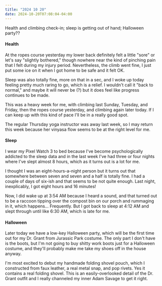 ```yaml
---
title: "2024 10 20"
date: 2024-10-20T07:08:04-04:00
---
```


Health and climbing check-in; sleep is getting out of hand; Halloween party??

#### Health

At the ropes course yesterday my lower back definitely felt a little "sore" or
let's say "slightly bothered," though nowhere near the kind of pinching pain
that I felt during my injury period. Nevertheless, the climb went fine, I just
put some ice on it when I got home to be safe and it felt OK.

Sleep was also totally fine, more on that in a sec, and I woke up today feeling
pretty much raring to go, which is a relief. I wouldn't call it "back to
normal," and maybe it will never be (?) but it does feel like progress continues
to be made.

This was a heavy week for me, with climbing last Sunday, Tuesday, and Friday,
then the ropes course yesterday, and climbing again later today. If I can keep
up with this kind of pace I'll be in a really good spot.

The regular Thursday yoga instructor was away last week, so I may return this
week because her vinyasa flow seems to be at the right level for me.

#### Sleep

I wear my Pixel Watch 3 to bed because I've become psychologically addicted to
the sleep data and in the last week I've had three or four nights where I've
slept almost 8 hours, which as it turns out is a lot for me.

I thought I was an eight-hours-a-night person but it turns out that somewhere
between seven and seven and a half is totally fine. I had a couple of days of
six-ish and that seems to be not quite enough. Last night, inexplicably, I got
eight hours and 16 minutes!

Now, I did wake up at 3:54 AM because I heard a sound, and that turned out to be
a raccoon tipping over the compost bin on our porch and rummaging in it, which
happens... Frequently. But I got back to sleep at 4:12 AM and slept through
until like 6:30 AM, which is late for me.

#### Halloween

Later today we have a low-key Halloween party, which will be the first time out
for my Dr. Grant from Jurassic Park costume. The only part I don't have is the
boots, but I'm not going to buy shitty work boots just for a Halloween costume,
and they'll probably make me take my shoes off in the house anyway.

I'm most excited to debut my handmade folding shovel pouch, which I constructed
from faux leather, a real metal snap, and pop rivets. Yes it contains a real
folding shovel. This is an easily-overlooked detail of the Dr. Grant outfit and
I really channeled my inner Adam Savage to get it right.
